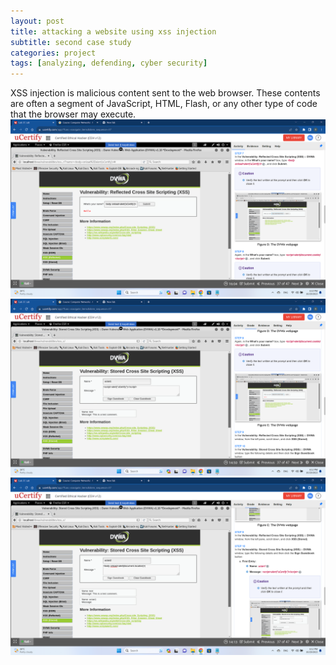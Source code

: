 ```yaml
---
layout: post
title: attacking a website using xss injection
subtitle: second case study
categories: project
tags: [analyzing, defending, cyber security]
---
```

XSS injection is malicious content sent to the web browser. These contents are often a segment of JavaScript, HTML, Flash, or any other type of code that the browser may execute.
![stage 1](/assets/xss/01.png)
![stage 2](/assets/xss/02.png)
![stage 3](/assets/xss/03.png)

